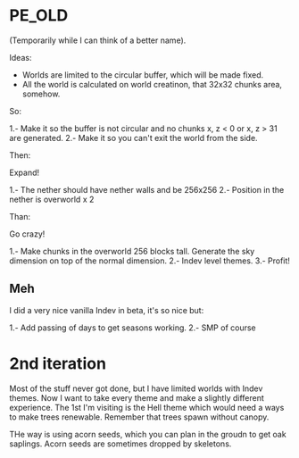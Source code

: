 # PE_OLD

(Temporarily while I can think of a better name).

Ideas:

- Worlds are limited to the circular buffer, which will be made fixed.
- All the world is calculated on world creatinon, that 32x32 chunks area, somehow.

So:

1.- Make it so the buffer is not circular and no chunks x, z < 0 or x, z > 31 are generated.
2.- Make it so you can't exit the world from the side.

Then:

Expand!

1.- The nether should have nether walls and be 256x256
2.- Position in the nether is overworld x 2

Than:

Go crazy!

1.- Make chunks in the overworld 256 blocks tall. Generate the sky dimension on top of the normal dimension.
2.- Indev level themes.
3.- Profit!

## Meh

I did a very nice vanilla Indev in beta, it's so nice but:

1.- Add passing of days to get seasons working.
2.- SMP of course

# 2nd iteration

Most of the stuff never got done, but I have limited worlds with Indev themes. Now I want to take every theme and make a slightly different experience. The 1st I'm visiting is the Hell theme which would need a ways to make trees renewable. Remember that trees spawn without canopy.

THe way is using acorn seeds, which you can plan in the groudn to get oak saplings. Acorn seeds are sometimes dropped by skeletons.  

